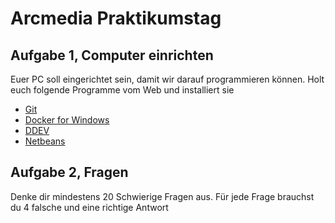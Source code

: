 # Arcmedia Praktikumstag

## Aufgabe 1, Computer einrichten
Euer PC soll eingerichtet sein, damit wir darauf programmieren können. Holt euch 
folgende Programme vom Web und installiert sie
- [Git](https://git-scm.com/)
- [Docker for Windows](https://docs.docker.com/desktop/install/windows-install/)
- [DDEV](https://ddev.readthedocs.io/en/latest/users/install/ddev-installation/#windows)
- [Netbeans](https://netbeans.apache.org/front/main/index.html)

## Aufgabe 2, Fragen
Denke dir mindestens 20 Schwierige Fragen aus. Für jede Frage brauchst du 4 falsche und eine richtige Antwort


